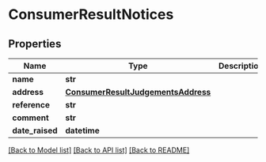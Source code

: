 # ConsumerResultNotices

## Properties
Name | Type | Description | Notes
------------ | ------------- | ------------- | -------------
**name** | **str** |  | [optional] 
**address** | [**ConsumerResultJudgementsAddress**](ConsumerResultJudgementsAddress.md) |  | [optional] 
**reference** | **str** |  | [optional] 
**comment** | **str** |  | [optional] 
**date_raised** | **datetime** |  | [optional] 

[[Back to Model list]](../README.md#documentation-for-models) [[Back to API list]](../README.md#documentation-for-api-endpoints) [[Back to README]](../README.md)

